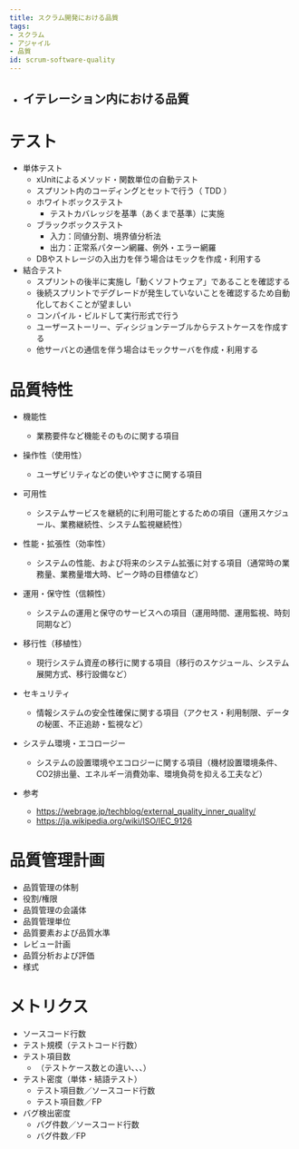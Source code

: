 ```yaml
---
title: スクラム開発における品質
tags:
- スクラム
- アジャイル
- 品質
id: scrum-software-quality
---
```


- イテレーション内における品質
    - 

# テスト

- 単体テスト
    - xUnitによるメソッド・関数単位の自動テスト
    - スプリント内のコーディングとセットで行う（ TDD ）
    - ホワイトボックステスト
        - テストカバレッジを基準（あくまで基準）に実施
    - ブラックボックステスト
        - 入力：同値分割、境界値分析法
        - 出力：正常系パターン網羅、例外・エラー網羅
    - DBやストレージの入出力を伴う場合はモックを作成・利用する
- 結合テスト
    - スプリントの後半に実施し「動くソフトウェア」であることを確認する
    - 後続スプリントでデグレードが発生していないことを確認するため自動化しておくことが望ましい
    - コンパイル・ビルドして実行形式で行う
    - ユーザーストーリー、ディシジョンテーブルからテストケースを作成する
    - 他サーバとの通信を伴う場合はモックサーバを作成・利用する

# 品質特性

- 機能性
    - 業務要件など機能そのものに関する項目
- 操作性（使用性）
    - ユーザビリティなどの使いやすさに関する項目
- 可用性
    - システムサービスを継続的に利用可能とするための項目（運用スケジュール、業務継続性、システム監視継続性）
- 性能・拡張性（効率性）
    - システムの性能、および将来のシステム拡張に対する項目（通常時の業務量、業務量増大時、ピーク時の目標値など）
- 運用・保守性（信頼性）
    - システムの運用と保守のサービスへの項目（運用時間、運用監視、時刻同期など）
- 移行性（移植性）
    - 現行システム資産の移行に関する項目（移行のスケジュール、システム展開方式、移行設備など）
- セキュリティ
    - 情報システムの安全性確保に関する項目（アクセス・利用制限、データの秘匿、不正追跡・監視など）
- システム環境・エコロージー
    - システムの設置環境やエコロジーに関する項目（機材設置環境条件、CO2排出量、エネルギー消費効率、環境負荷を抑える工夫など）

- 参考
    - https://webrage.jp/techblog/external_quality_inner_quality/
    - https://ja.wikipedia.org/wiki/ISO/IEC_9126

# 品質管理計画

- 品質管理の体制
- 役割/権限
- 品質管理の会議体
- 品質管理単位
- 品質要素および品質水準
- レビュー計画
- 品質分析および評価
- 様式

# メトリクス

- ソースコード行数
- テスト規模（テストコード行数）
- テスト項目数
    - （テストケース数との違い、、、）
- テスト密度（単体・結語テスト）
    - テスト項目数／ソースコード行数
    - テスト項目数／FP
- バグ検出密度
    - バグ件数／ソースコード行数
    - バグ件数／FP
